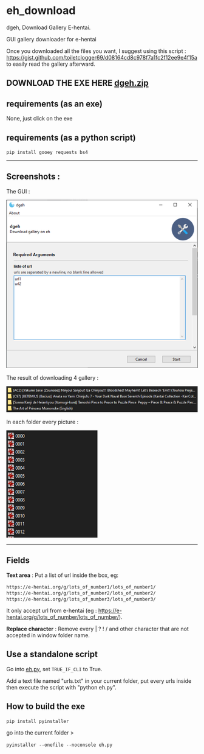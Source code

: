 # eh_download
dgeh, Download Gallery E-hentai.

GUI gallery downloader for e-hentai

Once you downloaded all the files you want, I suggest using this script : https://gist.github.com/toiletclogger69/d08164cd8c978f7a1fc2f12ee9e4f15a to easily read the gallery afterward.

## **DOWNLOAD THE EXE HERE [dgeh.zip](https://github.com/toiletclogger69/eh_download/releases/download/1.1.3/dgeh.zip)**

## requirements (as an exe)
None, just click on the exe

## requirements (as a python script)
```
pip install gooey requests bs4
```

---

## Screenshots :
The GUI : 

![Screen1](doc/url1.png)

The result of downloading 4 gallery :

![Screen2](doc/url2.png)

In each folder every picture :

![Screen3](doc/url3.png)

---

## Fields
**Text area** : Put a list of url inside the box, eg:
```
https://e-hentai.org/g/lots_of_number1/lots_of_number1/
https://e-hentai.org/g/lots_of_number2/lots_of_number2/
https://e-hentai.org/g/lots_of_number3/lots_of_number3/
```

It only accept url from e-hentai (eg : https://e-hentai.org/g/lots_of_number/lots_of_number/).

**Replace character** : Remove every | ? ! / and other character that are not accepted in window folder name.

## Use a standalone script
Go into [eh.py](eh.py), set `TRUE_IF_CLI` to True.

Add a text file named "urls.txt" in your current folder, put every urls inside then execute the script with "python eh.py".

## How to build the exe
`pip install pyinstaller`

go into the current folder >

`pyinstaller --onefile --noconsole eh.py`
